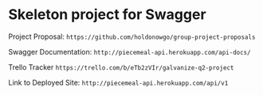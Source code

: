 # Skeleton project for Swagger

Project Proposal: `https://github.com/holdonowgo/group-project-proposals`

Swagger Documentation: `http://piecemeal-api.herokuapp.com/api-docs/`

Trello Tracker `https://trello.com/b/eTb2zVIr/galvanize-q2-project`

Link to Deployed Site: `http://piecemeal-api.herokuapp.com/api/v1`
